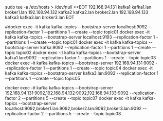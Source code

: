 sudo tee -a /etc/hosts > /dev/null <<EOT
192.168.94.131  kafka1 kafka1.lan broker1.lan
192.168.94.132  kafka2 kafka2.lan broker2.lan
192.168.94.133  kafka3 kafka3.lan broker3.lan
EOT

#docker exec -it kafka kafka-topics --bootstrap-server localhost:9092       --replication-factor 1 --partitions 1 --create --topic topic01
docker exec -it kafka kafka-topics --bootstrap-server localhost:9193       --replication-factor 1 --partitions 1 --create --topic topic01
docker exec -it kafka kafka-topics --bootstrap-server kafka:9092           --replication-factor 1 --partitions 1 --create --topic topic02
docker exec -it kafka kafka-topics --bootstrap-server kafka1.lan:9092      --replication-factor 1 --partitions 1 --create --topic topic03
docker exec -it kafka kafka-topics --bootstrap-server 192.168.94.131:9092  --replication-factor 1 --partitions 1 --create --topic topic04
docker exec -it kafka kafka-topics --bootstrap-server kafka3.lan:9092      --replication-factor 1 --partitions 1 --create --topic topic05

docker exec -it kafka kafka-topics --bootstrap-server 192.168.94.131:9092,192.168.94.132:9092,192.168.94.133:9092         --replication-factor 2 --partitions 5 --create --topic topic07
docker exec -it kafka kafka-topics --bootstrap-server localhost:9092,broker1.lan:9092,broker2.lan:9092,broker3.lan:9092   --replication-factor 2 --partitions 5 --create --topic topic08
